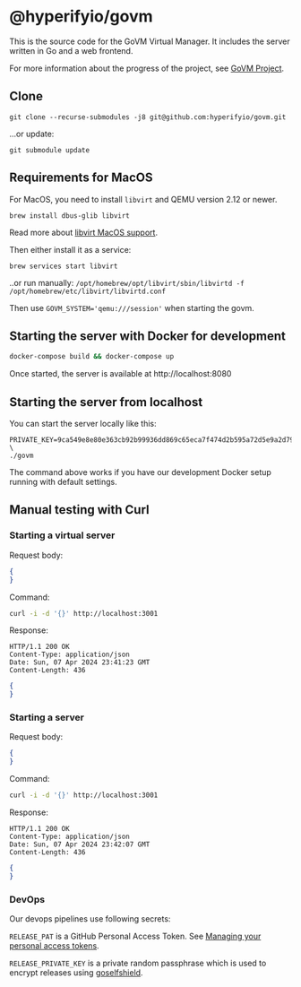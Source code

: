 # @hyperifyio/govm

This is the source code for the GoVM Virtual Manager. It includes the server written in Go and a web frontend.

For more information about the progress of the project, see [GoVM Project](https://github.com/hyperifyio/project-govm/issues/1).

## Clone 

```
git clone --recurse-submodules -j8 git@github.com:hyperifyio/govm.git
```

...or update:

```
git submodule update
```

## Requirements for MacOS

For MacOS, you need to install `libvirt` and QEMU version 2.12 or newer.

```
brew install dbus-glib libvirt
```

Read more about [libvirt MacOS support](https://libvirt.org/macos.html).

Then either install it as a service:

`brew services start libvirt`

..or run manually: `/opt/homebrew/opt/libvirt/sbin/libvirtd -f /opt/homebrew/etc/libvirt/libvirtd.conf`

Then use `GOVM_SYSTEM='qemu:///session'` when starting the govm.

## Starting the server with Docker for development

```bash
docker-compose build && docker-compose up
```

Once started, the server is available at http://localhost:8080

## Starting the server from localhost

You can start the server locally like this:

```
PRIVATE_KEY=9ca549e8e80e363cb92b99936dd869c65eca7f474d2b595a72d5e9a2d79eff61 \
./govm
```

The command above works if you have our development Docker setup running with 
default settings.

## Manual testing with Curl

### Starting a virtual server

Request body:

```json
{
}
```

Command: 

```bash
curl -i -d '{}' http://localhost:3001
```

Response:

```
HTTP/1.1 200 OK
Content-Type: application/json
Date: Sun, 07 Apr 2024 23:41:23 GMT
Content-Length: 436
```

```json
{
}
```

### Starting a server

Request body:

```json
{
}
```

Command:
```bash
curl -i -d '{}' http://localhost:3001
```

Response:

```
HTTP/1.1 200 OK
Content-Type: application/json
Date: Sun, 07 Apr 2024 23:42:07 GMT
Content-Length: 436
```

```json
{
}
```

### DevOps

Our devops pipelines use following secrets:

`RELEASE_PAT` is a GitHub Personal Access Token.
See [Managing your personal access tokens](https://docs.github.com/en/authentication/keeping-your-account-and-data-secure/managing-your-personal-access-tokens).

`RELEASE_PRIVATE_KEY` is a private random passphrase which is used to encrypt 
releases using [goselfshield](https://github.com/hyperifyio/goselfshield).
